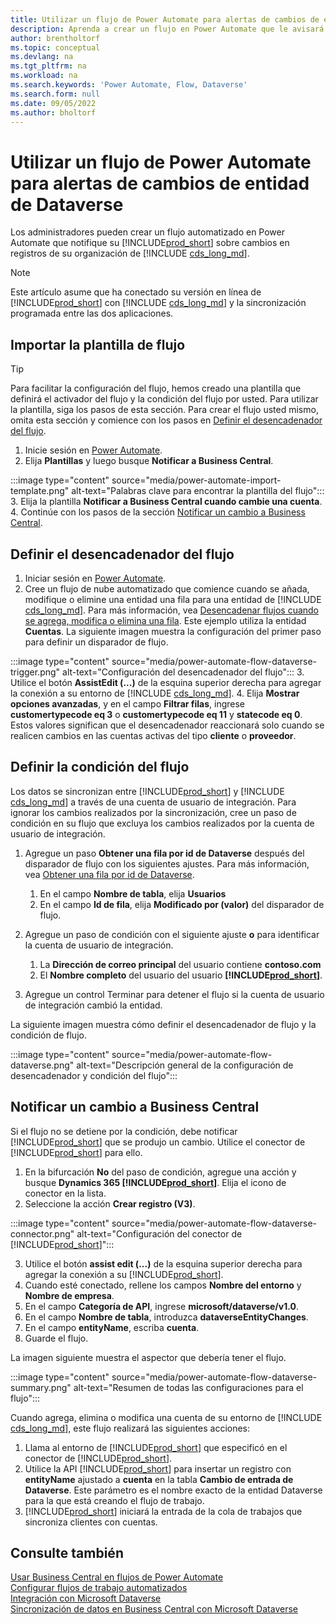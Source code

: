 ```yaml
---
title: Utilizar un flujo de Power Automate para alertas de cambios de entidad
description: Aprenda a crear un flujo en Power Automate que le avisará cuando cambie una entidad en el entorno de Dataverse.
author: brentholtorf
ms.topic: conceptual
ms.devlang: na
ms.tgt_pltfrm: na
ms.workload: na
ms.search.keywords: 'Power Automate, Flow, Dataverse'
ms.search.form: null
ms.date: 09/05/2022
ms.author: bholtorf
---
```

# <a name="use-a-power-automate-flow-for-alerts-to-dataverse-entity-changes"></a><a name="use-a-power-automate-flow-for-alerts-to-dataverse-entity-changes"></a>Utilizar un flujo de Power Automate para alertas de cambios de entidad de Dataverse

Los administradores pueden crear un flujo automatizado en Power Automate que notifique su [!INCLUDE[prod_short](includes/prod_short.md)] sobre cambios en registros de su organización de [!INCLUDE [cds_long_md](includes/cds_long_md.md)].

> [!NOTE]
> Este artículo asume que ha conectado su versión en línea de [!INCLUDE[prod_short](includes/prod_short.md)] con [!INCLUDE [cds_long_md](includes/cds_long_md.md)] y la sincronización programada entre las dos aplicaciones.

## <a name="import-the-flow-template"></a><a name="import-the-flow-template"></a>Importar la plantilla de flujo

> [!TIP]
> Para facilitar la configuración del flujo, hemos creado una plantilla que definirá el activador del flujo y la condición del flujo por usted. Para utilizar la plantilla, siga los pasos de esta sección. Para crear el flujo usted mismo, omita esta sección y comience con los pasos en [Definir el desencadenador del flujo](#define-the-flow-trigger).

1. Inicie sesión en [Power Automate](https://powerautomate.microsoft.com).
2. Elija **Plantillas** y luego busque **Notificar a Business Central**.

:::image type="content" source="media/power-automate-import-template.png" alt-text="Palabras clave para encontrar la plantilla del flujo":::
3. Elija la plantilla **Notificar a Business Central cuando cambie una cuenta**.
4. Continúe con los pasos de la sección [Notificar un cambio a Business Central](#notify-business-central-about-a-change).

## <a name="define-the-flow-trigger"></a><a name="define-the-flow-trigger"></a>Definir el desencadenador del flujo

1. Iniciar sesión en [Power Automate](https://flow.microsoft.com).
2. Cree un flujo de nube automatizado que comience cuando se añada, modifique o elimine una entidad una fila para una entidad de [!INCLUDE [cds_long_md](includes/cds_long_md.md)]. Para más información, vea [Desencadenar flujos cuando se agrega, modifica o elimina una fila](/power-automate/dataverse/create-update-delete-trigger). Este ejemplo utiliza la entidad **Cuentas**. La siguiente imagen muestra la configuración del primer paso para definir un disparador de flujo.

:::image type="content" source="media/power-automate-flow-dataverse-trigger.png" alt-text="Configuración del desencadenador del flujo":::
3. Utilice el botón **AssistEdit (...)** de la esquina superior derecha para agregar la conexión a su entorno de [!INCLUDE [cds_long_md](includes/cds_long_md.md)].
4. Elija **Mostrar opciones avanzadas**, y en el campo **Filtrar filas**, ingrese **customertypecode eq 3** o **customertypecode eq 11** y **statecode eq 0**. Estos valores significan que el desencadenador reaccionará solo cuando se realicen cambios en las cuentas activas del tipo **cliente** o **proveedor**.

## <a name="define-the-flow-condition"></a><a name="define-the-flow-condition"></a>Definir la condición del flujo

Los datos se sincronizan entre [!INCLUDE[prod_short](includes/prod_short.md)] y [!INCLUDE [cds_long_md](includes/cds_long_md.md)] a través de una cuenta de usuario de integración. Para ignorar los cambios realizados por la sincronización, cree un paso de condición en su flujo que excluya los cambios realizados por la cuenta de usuario de integración.  

1. Agregue un paso **Obtener una fila por id de Dataverse** después del disparador de flujo con los siguientes ajustes. Para más información, vea [Obtener una fila por id de Dataverse](/power-automate/dataverse/get-row-id).

    1. En el campo **Nombre de tabla**, elija **Usuarios**
    2. En el campo **Id de fila**, elija **Modificado por (valor)** del disparador de flujo.  

2. Agregue un paso de condición con el siguiente ajuste **o** para identificar la cuenta de usuario de integración.
    1. La **Dirección de correo principal** del usuario contiene **contoso.com**
    2. El **Nombre completo** del usuario del usuario **[!INCLUDE[prod_short](includes/prod_short.md)]**.

3. Agregue un control Terminar para detener el flujo si la cuenta de usuario de integración cambió la entidad.

La siguiente imagen muestra cómo definir el desencadenador de flujo y la condición de flujo.

:::image type="content" source="media/power-automate-flow-dataverse.png" alt-text="Descripción general de la configuración de desencadenador y condición del flujo":::

## <a name="notify-business-central-about-a-change"></a><a name="notify-business-central-about-a-change"></a>Notificar un cambio a Business Central

Si el flujo no se detiene por la condición, debe notificar [!INCLUDE[prod_short](includes/prod_short.md)] que se produjo un cambio. Utilice el conector de [!INCLUDE[prod_short](includes/prod_short.md)] para ello.

1. En la bifurcación **No** del paso de condición, agregue una acción y busque **Dynamics 365 [!INCLUDE[prod_short](includes/prod_short.md)]**. Elija el icono de conector en la lista.
2. Seleccione la acción **Crear registro (V3)**.

:::image type="content" source="media/power-automate-flow-dataverse-connector.png" alt-text="Configuración del conector de [!INCLUDE[prod_short](includes/prod_short.md)]":::

3. Utilice el botón **assist edit (...)** de la esquina superior derecha para agregar la conexión a su [!INCLUDE[prod_short](includes/prod_short.md)].
4. Cuando esté conectado, rellene los campos **Nombre del entorno** y **Nombre de empresa**.
5. En el campo **Categoría de API**, ingrese **microsoft/dataverse/v1.0**.
6. En el campo **Nombre de tabla**, introduzca **dataverseEntityChanges**.
7. En el campo **entityName**, escriba **cuenta**.
8. Guarde el flujo.

La imagen siguiente muestra el aspector que debería tener el flujo.

:::image type="content" source="media/power-automate-flow-dataverse-summary.png" alt-text="Resumen de todas las configuraciones para el flujo":::

Cuando agrega, elimina o modifica una cuenta de su entorno de [!INCLUDE [cds_long_md](includes/cds_long_md.md)], este flujo realizará las siguientes acciones:

1. Llama al entorno de [!INCLUDE[prod_short](includes/prod_short.md)] que especificó en el conector de [!INCLUDE[prod_short](includes/prod_short.md)].
2. Utilice la API [!INCLUDE[prod_short](includes/prod_short.md)] para insertar un registro con **entityName** ajustado a **cuenta** en la tabla **Cambio de entrada de Dataverse**. Este parámetro es el nombre exacto de la entidad Dataverse para la que está creando el flujo de trabajo.
3. [!INCLUDE[prod_short](includes/prod_short.md)] iniciará la entrada de la cola de trabajos que sincroniza clientes con cuentas.

## <a name="see-also"></a><a name="see-also"></a>Consulte también

[Usar Business Central en flujos de Power Automate](across-how-use-financials-data-source-flow.md)  
[Configurar flujos de trabajo automatizados](/business-central/dev-itpro/powerplatform/automate-workflows)  
[Integración con Microsoft Dataverse](admin-common-data-service.md)  
[Sincronización de datos en Business Central con Microsoft Dataverse](admin-synchronizing-business-central-and-sales.md)  
